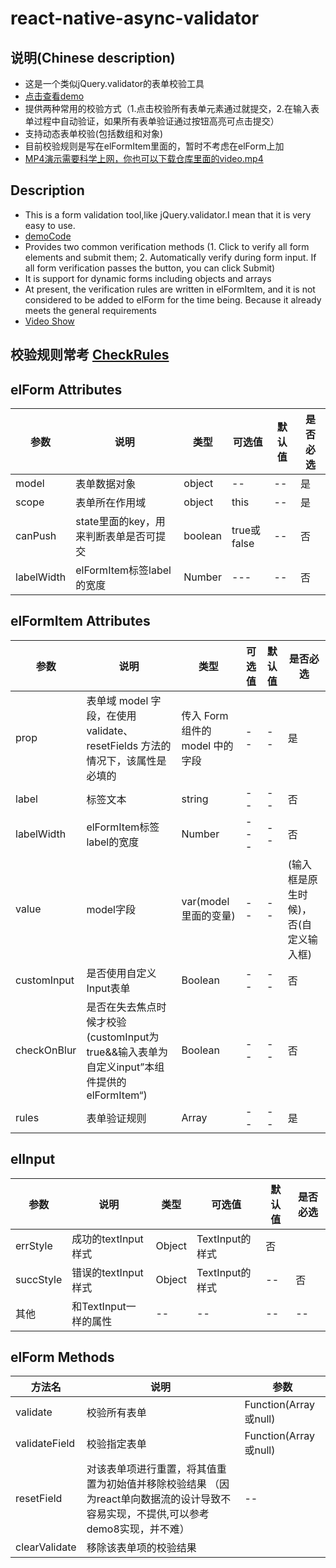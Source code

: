 # react-native-async-validator

## 说明(Chinese description)
* 这是一个类似jQuery.validator的表单校验工具
* [点击查看demo](https://github.com/MTTTM/react-native-async-validator/tree/master/src,"demo")
* 提供两种常用的校验方式（1.点击校验所有表单元素通过就提交，2.在输入表单过程中自动验证，如果所有表单验证通过按钮高亮可点击提交）
* 支持动态表单校验(包括数组和对象)
* 目前校验规则是写在elFormItem里面的，暂时不考虑在elForm上加
* [MP4演示需要科学上网，你也可以下载仓库里面的video.mp4](https://www.youtube.com/watch?v=smkNFiJhnF0&feature=youtu.be,"demo")


## Description
* This is a form validation tool,like jQuery.validator.I mean that it is very easy to use.
* [demoCode](https://github.com/MTTTM/react-native-async-validator/tree/master/src,"demo")
* Provides two common verification methods (1. Click to verify all form elements and submit them; 2. Automatically verify during form input. If all form verification passes the button, you can click Submit)
* It is support for dynamic forms including objects and arrays
* At present, the verification rules are written in elFormItem, and it is not considered to be added to elForm for the time being. Because it already meets the general requirements
* [Video Show](https://www.youtube.com/watch?v=smkNFiJhnF0&feature=youtu.be,"demo")



## 校验规则常考 [CheckRules](https://www.npmjs.com/package/async-validator "async-validator")

## elForm Attributes

|  参数       | 说明                                   |  类型   |    可选值         |  默认值 | 是否必选|
| --------   | -----                                | -----  | -----          | -----  | -----  |
| model      | 表单数据对象                             |object  |   --             |   --   |是       |
| scope      | 表单所在作用域                           |object  |   this           |   --   | 是      |
| canPush      | state里面的key，用来判断表单是否可提交    |boolean  |   true或false   |   --   | 否      |
| labelWidth    | elFormItem标签label的宽度    |Number  |   ---   |   --   | 否      |

## elFormItem  Attributes

|  参数       | 说明                                   |  类型   |    可选值         |  默认值 | 是否必选|
| --------   | -----                                | -----  | -----          | -----  | -----  |
| prop      | 表单域 model 字段，在使用 validate、resetFields 方法的情况下，该属性是必填的 |传入 Form 组件的 model 中的字段  |--|   --   |是|
| label      | 标签文本                                |string  |   --             |   --   | 否      |
| labelWidth    | elFormItem标签label的宽度    |Number  |   ---   |   --   | 否      |
| value      | model字段   |var(model里面的变量)  |   --   |   --   | (输入框是原生时候)，否(自定义输入框)      |
| customInput      | 是否使用自定义Input表单   |Boolean  |   --   |   --   | 否     |
| checkOnBlur      | 是否在失去焦点时候才校验(customInput为true&&输入表单为自定义input”本组件提供的elFormItem“)   |Boolean  |   --   |   --   | 否     |
| rules      | 表单验证规则   | Array  |   --   |   --   | 是      |

## elInput

|  参数       | 说明                                   |  类型   |    可选值         |  默认值 | 是否必选|
| --------   | -----                                | -----  | -----          | -----  | -----  |
| errStyle      | 成功的textInput样式  |Object|   TextInput的样式   |否|
| succStyle      | 错误的textInput样式 |Object  |  TextInput的样式        |   --   | 否      |
| 其他      | 和TextInput一样的属性   |--  |   --   |   --   | --      |

##  elForm  Methods

|  方法名       | 说明                                   |  参数   | 
| --------   | -----                                | -----  |
| validate      | 校验所有表单 | Function(Array或null)  |
| validateField  | 校验指定表单 | Function(Array或null)  |  
| resetField    | 对该表单项进行重置，将其值重置为初始值并移除校验结果 （因为react单向数据流的设计导致不容易实现，不提供,可以参考demo8实现，并不难） |--|
| clearValidate | 移除该表单项的校验结果 |  |  --        |
